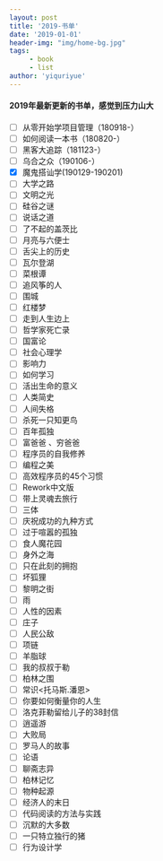 ```yaml
---
layout: post
title: '2019-书单'
date: '2019-01-01'
header-img: "img/home-bg.jpg"
tags:
     - book
     - list
author: 'yiquriyue'
---
```

#### 2019年最新更新的书单，感觉到压力山大

- [ ] 从零开始学项目管理（180918-）
- [ ] 如何阅读一本书（180820-）
- [ ] 黑客大追踪（181123-）
- [ ] 乌合之众（190106-）
- [X] 魔鬼搭讪学(190129-190201)
- [ ] 大学之路
- [ ] 文明之光
- [ ] 硅谷之谜
- [ ] 说话之道
- [ ] 了不起的盖茨比
- [ ] 月亮与六便士
- [ ] 舌尖上的历史
- [ ] 瓦尔登湖
- [ ] 菜根谭
- [ ] 追风筝的人
- [ ] 围城
- [ ] 红楼梦
- [ ] 走到人生边上
- [ ] 哲学家死亡录
- [ ] 国富论
- [ ] 社会心理学
- [ ] 影响力
- [ ] 如何学习
- [ ] 活出生命的意义
- [ ] 人类简史
- [ ] 人间失格
- [ ] 杀死一只知更鸟
- [ ] 百年孤独
- [ ] 富爸爸 、穷爸爸
- [ ] 程序员的自我修养
- [ ] 编程之美
- [ ] 高效程序员的45个习惯
- [ ] Rework中文版
- [ ] 带上灵魂去旅行
- [ ] 三体
- [ ] 庆祝成功的九种方式
- [ ] 过于喧嚣的孤独
- [ ] 食人魔花园
- [ ] 身外之海
- [ ] 只在此刻的拥抱
- [ ] 坏狐狸
- [ ] 黎明之街
- [ ] 雨
- [ ] 人性的因素
- [ ] 庄子
- [ ] 人民公敌
- [ ] 项链
- [ ] 羊脂球
- [ ] 我的叔叔于勒
- [ ] 柏林之围
- [ ] 常识<托马斯.潘恩>
- [ ] 你要如何衡量你的人生
- [ ] 洛克菲勒留给儿子的38封信
- [ ] 逍遥游
- [ ] 大败局
- [ ] 罗马人的故事
- [ ] 论语
- [ ] 聊斋志异
- [ ] 柏林记忆
- [ ] 物种起源
- [ ] 经济人的末日
- [ ] 代码阅读的方法与实践
- [ ] 沉默的大多数
- [ ] 一只特立独行的猪
- [ ] 行为设计学
